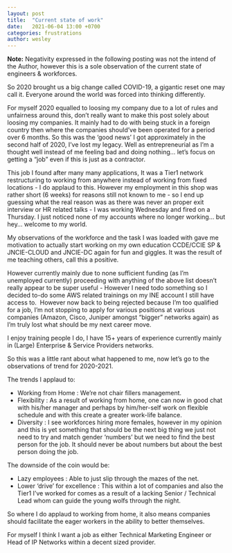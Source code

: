 ```yaml
---
layout: post
title:  "Current state of work"
date:   2021-06-04 13:00 +0700
categories: frustrations
author: wesley
---
```


<div markdown="span" class="alert alert-info" role="alert"><i class="fa fa-info-circle"></i> <b>Note:</b> Negativity expressed in the following posting was not the intend of the Author, however this is a sole observation of the current state of engineers & workforces.</div>

So 2020 brought us a big change called COVID-19, a gigantic reset one may call it. Everyone around the world was forced into thinking differently.

For myself 2020 equalled to loosing my company due to a lot of rules and unfairness around this, don’t really want to make this post solely about loosing my companies. It mainly had to do with being stuck in a foreign country then where the companies should’ve been operated for a period over 6 months. So this was the ‘good news’ I got approximately in the second half of 2020, I’ve lost my legacy. Well as entrepreneurial as I’m a thought well instead of me feeling bad and doing nothing… let’s focus on getting a “job” even if this is just as a contractor.

This job I found after many many applications, It was a Tier1 network restructuring to working from anywhere instead of working from fixed locations - I do applaud to this. However my employment in this shop was rather short (6 weeks) for reasons still not known to me - so I end up guessing what the real reason was as there was never an proper exit interview or HR related talks - I was working Wednesday and fired on a Thursday. I just noticed none of my accounts where no longer working… but hey… welcome to my world. 

My observations of the workforce and the task I was loaded with gave me motivation to actually start working on my own education CCDE/CCIE SP & JNCIE-CLOUD and JNCIE-DC again for fun and giggles. It was the result of me teaching others, call this a positive. 

However currently mainly due to none sufficient funding (as I’m unemployed currently) proceeding with anything of the above list doesn’t really appear to be super useful - However I need todo something so I decided to-do some AWS related trainings on my INE account I still have access to. 
However now back to being rejected because I’m too qualified for a job, I’m not stopping to apply for various positions at various companies (Amazon, Cisco, Juniper amongst “bigger” networks again) as I’m truly lost what should be my next career move.

I enjoy training people I do, I have 15+ years of experience currently mainly in (Large) Enterprise & Service Providers networks.

So this was a little rant about what happened to me, now let’s go to the observations of trend for 2020-2021.

The trends I applaud to:
- Working from Home : We’re not chair fillers management.
- Flexibility : As a result of working from home, one can now in good chat with his/her manager and perhaps by him/her-self work on flexible schedule and with this create a greater work-life balance. 
- Diversity : I see workforces hiring more females, however in my opinion and this is yet something that should be the next big thing we just not need to try and match gender ‘numbers’ but we need to find the best person for the job. It should never be about numbers but about the best person doing the job.

The downside of the coin would be:
- Lazy employees : Able to just slip through the mazes of the net. 
- Lower ‘drive’ for excellence : This within a lot of companies and also the Tier1 I’ve worked for comes as a result of a lacking Senior / Technical Lead whom can guide the young wolfs through the night.

So where I do applaud to working from home, it also means companies should facilitate the eager workers in the ability to better themselves.

For myself I think I want a job as either Technical Marketing Engineer or Head of IP Networks within a decent sized provider.
